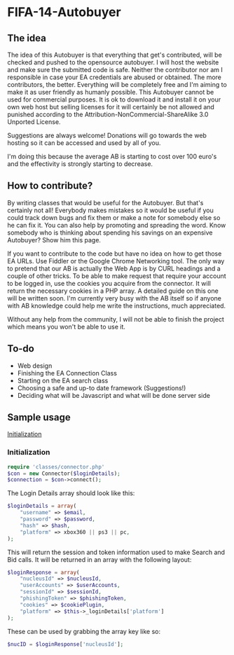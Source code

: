 FIFA-14-Autobuyer
=================
## The idea
The idea of this Autobuyer is that everything that get's contributed, will be checked and pushed to the opensource autobuyer. I will host the website and make sure the submitted code is safe. Neither the contributor nor am I responsible in case your EA credentials are abused or obtained. The more contributors, the better. Everything will be completely free and I'm aiming to make it as user friendly as humanly possible. This Autobuyer cannot be used for commercial purposes. It is ok to download it and install it on your own web host but selling licenses for it will certainly be not allowed and punished according to the Attribution-NonCommercial-ShareAlike 3.0 Unported License.

Suggestions are always welcome! Donations will go towards the web hosting so it can be accessed and used by all of you.

I'm doing this because the average AB is starting to cost over 100 euro's and the effectivity is strongly starting to decrease.

## How to contribute?
By writing classes that would be useful for the Autobuyer. But that's certainly not all! Everybody makes mistakes so it would be useful if you could track down bugs and fix them or make a note for somebody else so he can fix it. You can also help by promoting and spreading the word. Know somebody who is thinking about spending his savings on an expensive Autobuyer? Show him this page. 

If you want to contribute to the code but have no idea on how to get those EA URLs. Use Fiddler or the Google Chrome Networking tool. The only way to pretend that our AB is actually the Web App is by CURL headings and a couple of other tricks. To be able to make request that require your account to be logged in, use the cookies you acquire from the connector. It will return the necessary cookies in a PHP array. A detailed guide on this one will be written soon. I'm currently very busy with the AB itself so if anyone with AB knowledge could help me write the instructions, much appreciated. 

Without any help from the community, I will not be able to finish the project which means you won't be able to use it. 

## To-do
- Web design
- Finishing the EA Connection Class
- Starting on the EA search class
- Choosing a safe and up-to date framework (Suggestions!)
- Deciding what will be Javascript and what will be done server side

## Sample usage                                             
[Initialization](https://github.com/ipsq/FIFA-14-Autobuyer#initialization)  


### Initialization
```php
require 'classes/connector.php'
$con = new Connector($loginDetails);
$connection = $con->connect();
```

The Login Details array should look like this:
```php
$loginDetails = array(
    "username" => $email,
    "password" => $password,
    "hash" => $hash,
    "platform" => xbox360 || ps3 || pc,
);
```

This will return the session and token information used to make Search and Bid calls. It will be returned in an array with the following layout:

```php
$loginResponse = array(
    "nucleusId" => $nucleusId,
    "userAccounts" => $userAccounts,
    "sessionId" => $sessionId,
    "phishingToken" => $phishingToken,
    "cookies" => $cookiePlugin,
    "platform" => $this->_loginDetails['platform']
);
```

These can be used by grabbing the array key like so: 
```php
$nucID = $loginResponse['nucleusId']; 
```


